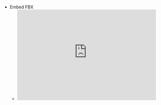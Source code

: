  - Embed FBX
	 - [<iframe src="https://slender1808.github.io/Embed/fbx/index.html?url=https%3A%2F%2Fthreejs.org%2Fexamples%2Fmodels%2Ffbx%2FSamba%2520Dancing.fbx" width="100%" height="300vh" frameBorder="0">](https://slender1808.github.io/Embed/fbx/index.html?url=https://threejs.org/examples/models/fbx/Samba%2520Dancing.fbx)
